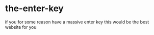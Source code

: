 # the-enter-key
if you for some reason have a massive enter key this would be the best website for you
